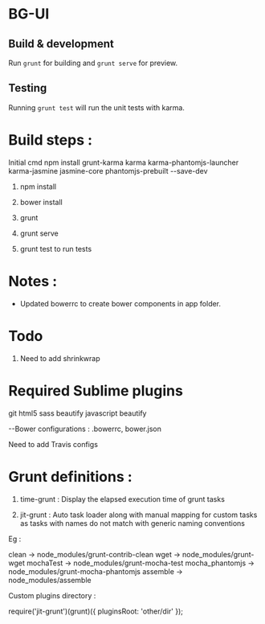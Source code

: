 # BG-UI

## Build & development

Run `grunt` for building and `grunt serve` for preview.

## Testing

Running `grunt test` will run the unit tests with karma.


Build steps :
============

Initial cmd
npm install grunt-karma karma karma-phantomjs-launcher karma-jasmine jasmine-core phantomjs-prebuilt --save-dev

1. npm install

2. bower install

3. grunt

4. grunt serve

5. grunt test to run tests


Notes :
=======
- Updated bowerrc to create bower components in app folder.


Todo 
====
1. Need to add shrinkwrap


Required Sublime plugins
========================
git
html5
sass beautify
javascript beautify

--Bower configurations : .bowerrc, bower.json

Need to add Travis configs



Grunt definitions :
==================

1. time-grunt :
Display the elapsed execution time of grunt tasks

2. jit-grunt : 
Auto task loader along with manual mapping for custom tasks as tasks with names do not match with generic naming conventions

Eg :

clean           -> node_modules/grunt-contrib-clean
wget            -> node_modules/grunt-wget
mochaTest       -> node_modules/grunt-mocha-test
mocha_phantomjs -> node_modules/grunt-mocha-phantomjs
assemble        -> node_modules/assemble

Custom plugins directory :

require('jit-grunt')(grunt)({
  pluginsRoot: 'other/dir'
}); 

